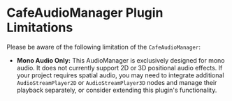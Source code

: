 # CafeAudioManager Plugin Limitations

Please be aware of the following limitation of the `CafeAudioManager`:

*   **Mono Audio Only:** This AudioManager is exclusively designed for mono audio. It does not currently support 2D or 3D positional audio effects. If your project requires spatial audio, you may need to integrate additional `AudioStreamPlayer2D` or `AudioStreamPlayer3D` nodes and manage their playback separately, or consider extending this plugin's functionality.
